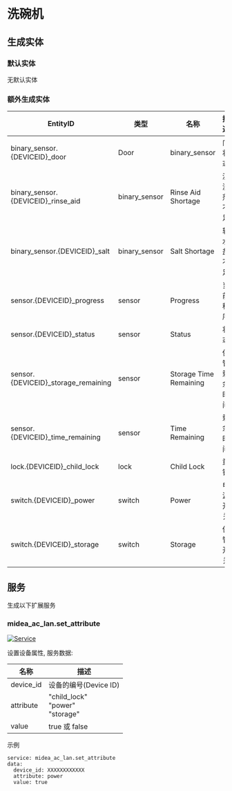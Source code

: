 # 洗碗机

## 生成实体
### 默认实体
无默认实体

### 额外生成实体

EntityID | 类型 | 名称 | 描述 
--- | --- | --- | ---
binary_sensor.{DEVICEID}_door | Door | binary_sensor | 门状态 
binary_sensor.{DEVICEID}_rinse_aid | binary_sensor | Rinse Aid Shortage | 漂洗剂不足 
binary_sensor.{DEVICEID}_salt | binary_sensor | Salt Shortage | 软水盐不足
sensor.{DEVICEID}_progress | sensor | Progress | 当前程序
sensor.{DEVICEID}_status | sensor | Status | 状态
sensor.{DEVICEID}_storage_remaining | sensor | Storage Time Remaining | 保管剩余时间
sensor.{DEVICEID}_time_remaining | sensor | Time Remaining | 剩余时间
lock.{DEVICEID}_child_lock | lock | Child Lock | 童锁
switch.{DEVICEID}_power | switch | Power | 电源开关
switch.{DEVICEID}_storage | switch | Storage | 保管开关

## 服务
生成以下扩展服务

### midea_ac_lan.set_attribute

[![Service](https://my.home-assistant.io/badges/developer_call_service.svg)](https://my.home-assistant.io/redirect/developer_call_service/?service=midea_ac_lan.set_attribute)

设置设备属性, 服务数据:

名称 | 描述
--- | ---
device_id | 设备的编号(Device ID)
attribute | "child_lock"<br />"power"<br /> "storage"
value | true 或 false

示例
```
service: midea_ac_lan.set_attribute
data:
  device_id: XXXXXXXXXXXX
  attribute: power
  value: true
```